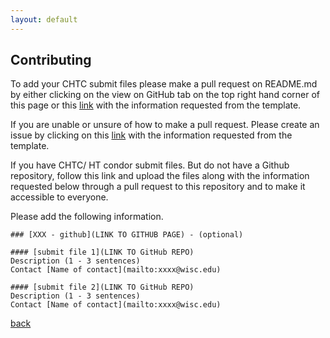 ```yaml
---
layout: default
---
```


## Contributing

To add your CHTC submit files please make a pull request on README.md by either clicking on the view on GitHub tab on the top right hand corner of this page or this [link](https://github.com/uw-madison-microbiome-hub/CHTC_submit-files/blob/master/README.md) with the information requested from the template.   

If you are unable or unsure of how to make a pull request. Please create an issue by clicking on this [link](https://github.com/uw-madison-microbiome-hub/CHTC_submit-files/issues) with the information requested from the template. 

If you have CHTC/ HT condor submit files. But do not have a Github repository, follow this link and upload the files along with the information requested below through a pull request to this repository and to make it accessible to everyone.

Please add the following information. 

```
### [XXX - github](LINK TO GITHUB PAGE) - (optional)

#### [submit file 1](LINK TO GitHub REPO)
Description (1 - 3 sentences)
Contact [Name of contact](mailto:xxxx@wisc.edu) 

#### [submit file 2](LINK TO GitHub REPO)
Description (1 - 3 sentences)
Contact [Name of contact](mailto:xxxx@wisc.edu)
```


[back](./)
